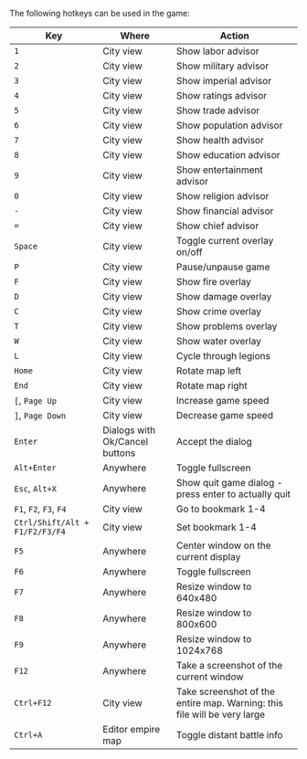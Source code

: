 The following hotkeys can be used in the game:

| Key | Where | Action |
| --- | ----- | ------ |
| `1` | City view | Show labor advisor |
| `2` | City view | Show military advisor |
| `3` | City view | Show imperial advisor |
| `4` | City view | Show ratings advisor |
| `5` | City view | Show trade advisor |
| `6` | City view | Show population advisor |
| `7` | City view | Show health advisor |
| `8` | City view | Show education advisor |
| `9` | City view | Show entertainment advisor |
| `0` | City view | Show religion advisor |
| `-` | City view | Show financial advisor |
| `=` | City view | Show chief advisor |
| `Space` | City view | Toggle current overlay on/off |
| `P` | City view | Pause/unpause game |
| `F` | City view | Show fire overlay |
| `D` | City view | Show damage overlay |
| `C` | City view | Show crime overlay |
| `T` | City view | Show problems overlay |
| `W` | City view | Show water overlay |
| `L` | City view | Cycle through legions |
| `Home` | City view | Rotate map left |
| `End` | City view | Rotate map right |
| `[`, `Page Up` | City view | Increase game speed |
| `]`, `Page Down` | City view | Decrease game speed |
| `Enter` | Dialogs with Ok/Cancel buttons | Accept the dialog |
| `Alt+Enter` | Anywhere | Toggle fullscreen |
| `Esc`, `Alt+X` | Anywhere | Show quit game dialog - press enter to actually quit |
| `F1`, `F2`, `F3`, `F4` | City view | Go to bookmark 1-4 |
| `Ctrl/Shift/Alt + F1/F2/F3/F4` | City view | Set bookmark 1-4 |
| `F5` | Anywhere | Center window on the current display |
| `F6` | Anywhere | Toggle fullscreen |
| `F7` | Anywhere | Resize window to 640x480 |
| `F8` | Anywhere | Resize window to 800x600 |
| `F9` | Anywhere | Resize window to 1024x768 |
| `F12` | Anywhere | Take a screenshot of the current window |
| `Ctrl+F12` | City view | Take screenshot of the entire map. Warning: this file will be very large |
| `Ctrl+A` | Editor empire map | Toggle distant battle info |
